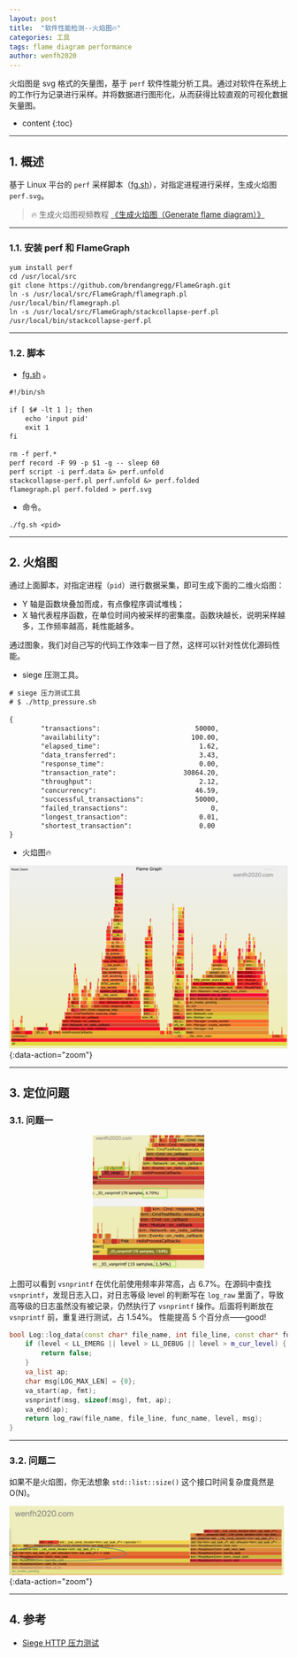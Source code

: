 ```yaml
---
layout: post
title:  "软件性能检测--火焰图🔥"
categories: 工具
tags: flame diagram performance
author: wenfh2020
---
```


火焰图是 svg 格式的矢量图，基于 `perf` 软件性能分析工具。通过对软件在系统上的工作行为记录进行采样。并将数据进行图形化，从而获得比较直观的可视化数据矢量图。




* content
{:toc}

---

## 1. 概述

基于 Linux 平台的 `perf` 采样脚本（[fg.sh](https://github.com/wenfh2020/shell/blob/master/fg.sh)），对指定进程进行采样，生成火焰图 `perf.svg`。

> 🔥 生成火焰图视频教程 [《生成火焰图（Generate flame diagram）》](https://www.bilibili.com/video/BV1My4y1q7YK/)

---

### 1.1. 安装 perf 和 FlameGraph

```shell
yum install perf
cd /usr/local/src
git clone https://github.com/brendangregg/FlameGraph.git
ln -s /usr/local/src/FlameGraph/flamegraph.pl /usr/local/bin/flamegraph.pl
ln -s /usr/local/src/FlameGraph/stackcollapse-perf.pl /usr/local/bin/stackcollapse-perf.pl
```

---

### 1.2. 脚本

* [fg.sh](https://github.com/wenfh2020/shell/blob/master/fg.sh) 。

```shell
#!/bin/sh

if [ $# -lt 1 ]; then
    echo 'input pid'
    exit 1
fi

rm -f perf.*
perf record -F 99 -p $1 -g -- sleep 60
perf script -i perf.data &> perf.unfold
stackcollapse-perf.pl perf.unfold &> perf.folded
flamegraph.pl perf.folded > perf.svg
```

* 命令。

```shell
./fg.sh <pid>
```

---

## 2. 火焰图

通过上面脚本，对指定进程（`pid`）进行数据采集，即可生成下面的二维火焰图：

* Y 轴是函数块叠加而成，有点像程序调试堆栈；
* X 轴代表程序函数，在单位时间内被采样的密集度。函数块越长，说明采样越多，工作频率越高，耗性能越多。

通过图象，我们对自己写的代码工作效率一目了然，这样可以针对性优化源码性能。

* siege 压测工具。

```shell
# siege 压力测试工具
# $ ./http_pressure.sh

{
        "transactions":                        50000,
        "availability":                       100.00,
        "elapsed_time":                         1.62,
        "data_transferred":                     3.43,
        "response_time":                        0.00,
        "transaction_rate":                 30864.20,
        "throughput":                           2.12,
        "concurrency":                         46.59,
        "successful_transactions":             50000,
        "failed_transactions":                     0,
        "longest_transaction":                  0.01,
        "shortest_transaction":                 0.00
}
```

* 火焰图🔥

![火焰图](/images/2020-07-30-19-33-44.png){:data-action="zoom"}

---

## 3. 定位问题

### 3.1. 问题一

<div align=center><img src="/images/2020-08-07-00-05-48.png" data-action="zoom" width="40%"/></div>

上图可以看到 `vsnprintf` 在优化前使用频率非常高，占 6.7%。在源码中查找 `vsnprintf`，发现日志入口，对日志等级 level 的判断写在 `log_raw` 里面了，导致高等级的日志虽然没有被记录，仍然执行了 `vsnprintf` 操作。后面将判断放在 `vsnprintf` 前，重复进行测试，占 1.54%。 性能提高 5 个百分点——good!

```c++
bool Log::log_data(const char* file_name, int file_line, const char* func_name, int level, const char* fmt, ...) {
    if (level < LL_EMERG || level > LL_DEBUG || level > m_cur_level) {
        return false;
    }
    va_list ap;
    char msg[LOG_MAX_LEN] = {0};
    va_start(ap, fmt);
    vsnprintf(msg, sizeof(msg), fmt, ap);
    va_end(ap);
    return log_raw(file_name, file_line, func_name, level, msg);
}
```

---

### 3.2. 问题二

如果不是火焰图，你无法想象 `std::list::size()` 这个接口时间复杂度竟然是 O(N)。

![火焰图问题二](/images/2020-12-11-17-43-59.png){:data-action="zoom"}

---

## 4. 参考

* [Siege HTTP 压力测试](https://wenfh2020.com/2018/05/02/siege-pressure/)
